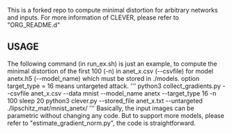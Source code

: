 This is a forked repo to compute minimal distortion for arbitrary networks and inputs. For more information of CLEVER, please refer to "ORG_README.d"

USAGE
---------------
The following command (in run_ex.sh) is just an example, to compute the minimal distortion of the first 100 (-n) in anet_x.csv (--csvfile) for model anetx.h5 (--model_name) which must be stored in
./models. option target_type = 16 means untargeted attack.
'''
python3 collect_gradients.py --csvfile anet_x.csv  --data mnist --model_name anetx --target_type 16 -n 100
sleep 20
python3 clever.py --stored_file anet_x.txt --untargeted ./lipschitz_mat/mnist_anetx/
'''
Basically, the input images can be parametric without changing any code. But to support more models, please refer to "estimate_gradient_norm.py", the code is straightforward.

